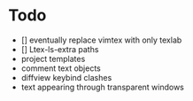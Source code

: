 # Todo
- [] eventually replace vimtex with only texlab
- [] Ltex-ls-extra paths
- project templates
- comment text objects
- diffview keybind clashes
- text appearing through transparent windows
